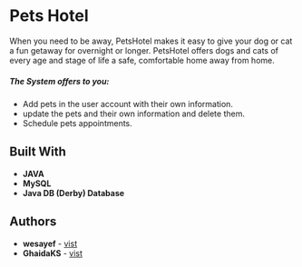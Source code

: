 # Pets Hotel 
 When you need to be away, PetsHotel makes it easy to give your dog or cat a fun getaway for overnight or longer. PetsHotel offers dogs and cats of every age and stage of life a safe, comfortable home away from home. 
 ##### The System offers to you:
* Add pets in the user account with their own information.
* update the pets and their own information and delete them.
* Schedule pets appointments.


 
 ## Built With

* **JAVA**
* **MySQL**
* **Java DB (Derby) Database**


## Authors

* **wesayef** - [vist](https://github.com/wesayef)
* **GhaidaKS** - [vist](https://github.com/GhaidaKS)



